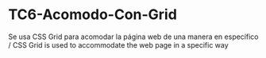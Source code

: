# TC6-Acomodo-Con-Grid
Se usa CSS Grid para acomodar la página web de una manera en específico / CSS Grid is used to accommodate the web page in a specific way
